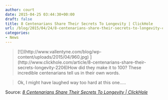 ```yaml
---
author: court
date: 2015-04-25 03:44:30+00:00
draft: false
title: 8 Centenarians Share Their Secrets To Longevity | ClickHole
url: /blog/2015/04/24/8-centenarians-share-their-secrets-to-longevity-clickhole/
categories:
- News
---
```


<blockquote>[![](http://www.vallentyne.com/blog/wp-content/uploads/2015/04/960.jpg)
](http://www.clickhole.com/article/8-centenarians-share-their-secrets-longevity-2206)How did they make it to 100? These incredible centenarians tell us in their own words.</blockquote>




<blockquote>Ok, I might have laughed way too hard at this one.....</blockquote>


Source: _[8 Centenarians Share Their Secrets To Longevity | ClickHole](http://www.clickhole.com/article/8-centenarians-share-their-secrets-longevity-2206)_
